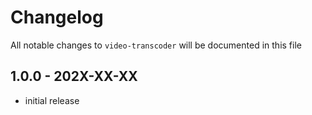 # Changelog

All notable changes to `video-transcoder` will be documented in this file

## 1.0.0 - 202X-XX-XX

- initial release
